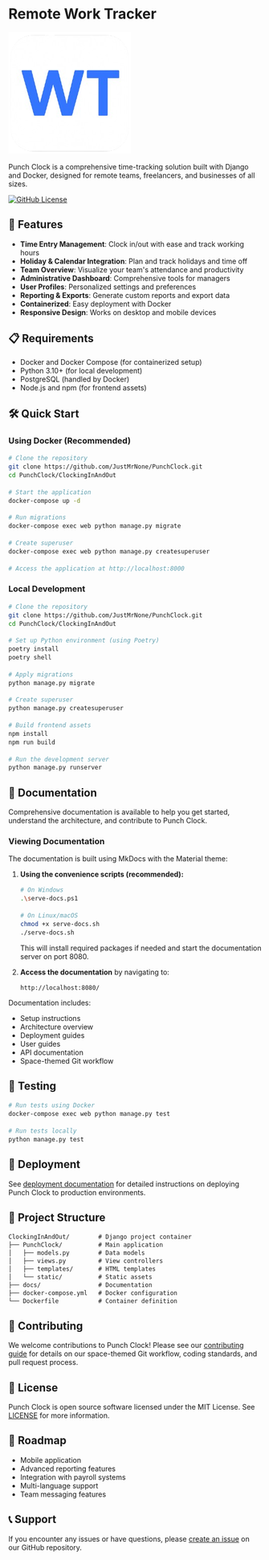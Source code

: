 # Remote Work Tracker

![Punch Clock Logo](PunchClock/static/punch/img/favicon.png)

Punch Clock is a comprehensive time-tracking solution built with Django and Docker, designed for remote teams, freelancers, and businesses of all sizes.

[![GitHub License](https://img.shields.io/github/license/JustMrNone/PunchClock)](https://github.com/JustMrNone/PunchClock/blob/main/LICENSE)

## 🚀 Features

- **Time Entry Management**: Clock in/out with ease and track working hours
- **Holiday & Calendar Integration**: Plan and track holidays and time off
- **Team Overview**: Visualize your team's attendance and productivity
- **Administrative Dashboard**: Comprehensive tools for managers
- **User Profiles**: Personalized settings and preferences
- **Reporting & Exports**: Generate custom reports and export data
- **Containerized**: Easy deployment with Docker
- **Responsive Design**: Works on desktop and mobile devices

## 📋 Requirements

- Docker and Docker Compose (for containerized setup)
- Python 3.10+ (for local development)
- PostgreSQL (handled by Docker)
- Node.js and npm (for frontend assets)

## 🛠️ Quick Start

### Using Docker (Recommended)

```bash
# Clone the repository
git clone https://github.com/JustMrNone/PunchClock.git
cd PunchClock/ClockingInAndOut

# Start the application
docker-compose up -d

# Run migrations
docker-compose exec web python manage.py migrate

# Create superuser
docker-compose exec web python manage.py createsuperuser

# Access the application at http://localhost:8000
```

### Local Development

```bash
# Clone the repository
git clone https://github.com/JustMrNone/PunchClock.git
cd PunchClock/ClockingInAndOut

# Set up Python environment (using Poetry)
poetry install
poetry shell

# Apply migrations
python manage.py migrate

# Create superuser
python manage.py createsuperuser

# Build frontend assets
npm install
npm run build

# Run the development server
python manage.py runserver
```

## 📖 Documentation

Comprehensive documentation is available to help you get started, understand the architecture, and contribute to Punch Clock.

### Viewing Documentation

The documentation is built using MkDocs with the Material theme:

1. **Using the convenience scripts (recommended):**
   ```bash
   # On Windows
   .\serve-docs.ps1
   
   # On Linux/macOS
   chmod +x serve-docs.sh
   ./serve-docs.sh
   ```
   This will install required packages if needed and start the documentation server on port 8080.

2. **Access the documentation** by navigating to:
   ```
   http://localhost:8080/
   ```

Documentation includes:
- Setup instructions
- Architecture overview
- Deployment guides
- User guides
- API documentation
- Space-themed Git workflow

## 🧪 Testing

```bash
# Run tests using Docker
docker-compose exec web python manage.py test

# Run tests locally
python manage.py test
```

## 🚢 Deployment

See [deployment documentation](docs/deployment.md) for detailed instructions on deploying Punch Clock to production environments.

## 🧩 Project Structure

```
ClockingInAndOut/        # Django project container
├── PunchClock/          # Main application
│   ├── models.py        # Data models
│   ├── views.py         # View controllers
│   ├── templates/       # HTML templates
│   └── static/          # Static assets
├── docs/                # Documentation
├── docker-compose.yml   # Docker configuration
└── Dockerfile           # Container definition
```

## 👥 Contributing

We welcome contributions to Punch Clock! Please see our [contributing guide](docs/contributing.md) for details on our space-themed Git workflow, coding standards, and pull request process.

## 📝 License

Punch Clock is open source software licensed under the MIT License. See [LICENSE](LICENSE) for more information.

## 🔮 Roadmap

- Mobile application
- Advanced reporting features
- Integration with payroll systems
- Multi-language support
- Team messaging features

## 📞 Support

If you encounter any issues or have questions, please [create an issue](https://github.com/JustMrNone/PunchClock/issues) on our GitHub repository.
